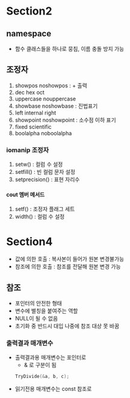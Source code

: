 # Section2
## namespace
* 함수 클래스들을 하나로 뭉침, 이름 충돌 방지 가능
## 조정자
1. showpos noshowpos : \+ 출력
2. dec hex oct
3. uppercase nouppercase
4. showbase noshowbase : 진법표기
5. left internal right
6. showpoint noshowpoint : 소수점 이하 표기
7. fixed scientific
8. boolalpha noboolalpha
### iomanip 조정자
1. setw() : 컬럼 수 설정
2. setfill() : 빈 컬럼 문자 설정
3. setprecision() : 표현 자리수
#### cout 멤버 메서드
1. setf() : 조정자 플래그 세트
2. width() : 컬럼 수 설정

# Section4
* 값에 의한 호출 : 복사본이 들어가 원본 변경불가능
* 참조에 의한 호출 : 참조를 전달해 원본 변경 가능 

## 참조
* 포인터의 안전한 형태
* 변수에 별칭을 붙여주는 역할
* NULL이 될 수 없음
* 초기화 중 반드시 대입 나중에 참조 대상 못 바꿈 

### 출력결과 매개변수
* 출력결과용 매개변수는 포인터로
    * \& 로 구분이 됨
    ```c++
    TryDivide(&a, b, c);
    ```
* 읽기전용 매개변수는 const 참조로

